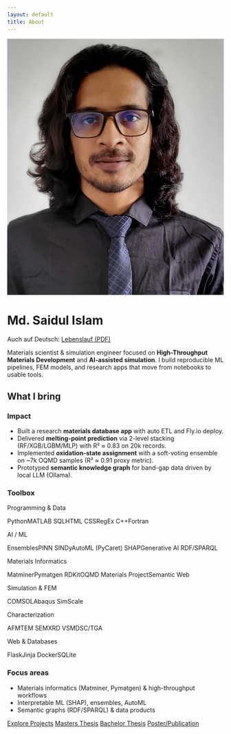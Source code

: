 ```yaml
---
layout: default
title: About
---
```

<img src="/assets/img/copy.jpg" alt="Md. Saidul Islam" class="profile" />

# Md. Saidul Islam

<p class="muted">Auch auf Deutsch: <a href="/assets/resume/Lebenslauf_MD_Saidul_Islam.pdf">Lebenslauf (PDF)</a></p>


<p class="lead">Materials scientist & simulation engineer focused on <strong>High-Throughput Materials Development</strong> and <strong>AI-assisted simulation</strong>. I build reproducible ML pipelines, FEM models, and research apps that move from notebooks to usable tools.</p>

<div class="section">
<h2>What I bring</h2>

<div class="about-grid">
<div class="card impact">
<h3>Impact</h3>
<ul>
<li>Built a research <strong>materials database app</strong> with auto ETL and Fly.io deploy.</li>
<li>Delivered <strong>melting-point prediction</strong> via 2-level stacking (RF/XGB/LGBM/MLP) with R² ≈ 0.83 on 20k records.</li>
<li>Implemented <strong>oxidation-state assignment</strong> with a soft-voting ensemble on ~7k OQMD samples (R² ≈ 0.91 proxy metric).</li>
<li>Prototyped <strong>semantic knowledge graph</strong> for band-gap data driven by local LLM (Ollama).</li>
</ul>
</div>

<div class="card toolbox lean-left">
  <h3>Toolbox</h3>

  <p class="muted">Programming & Data</p>
  <p class="chips">
    <span class="badge">Python</span><span class="badge">MATLAB</span>
    <span class="badge">SQL</span><span class="badge alt">HTML</span>
    <span class="badge alt">CSS</span><span class="badge alt">RegEx</span>
    <span class="badge alt">C++</span><span class="badge alt">Fortran</span>
  </p>

  <p class="muted">AI / ML</p>
  <p class="chips">
    <span class="badge">Ensembles</span><span class="badge">PINN</span>
    <span class="badge">SINDy</span><span class="badge alt">AutoML (PyCaret)</span>
    <span class="badge">SHAP</span><span class="badge alt">Generative AI</span>
    <span class="badge">RDF/SPARQL</span>
  </p>

  <p class="muted">Materials Informatics</p>
  <p class="chips">
    <span class="badge">Matminer</span><span class="badge">Pymatgen</span>
    <span class="badge alt">RDKit</span><span class="badge">OQMD</span>
    <span class="badge">Materials Project</span><span class="badge alt">Semantic Web</span>
  </p>

  <p class="muted">Simulation & FEM</p>
  <p class="chips">
    <span class="badge">COMSOL</span><span class="badge">Abaqus</span>
    <span class="badge alt">SimScale</span>
  </p>

  <p class="muted">Characterization</p>
  <p class="chips">
    <span class="badge">AFM</span><span class="badge">TEM</span>
    <span class="badge">SEM</span><span class="badge">XRD</span>
    <span class="badge alt">VSM</span><span class="badge alt">DSC/TGA</span>
  </p>

  <p class="muted">Web & Databases</p>
  <p class="chips">
    <span class="badge">Flask</span><span class="badge">Jinja</span>
    <span class="badge">Docker</span><span class="badge">SQLite</span>
  </p>
</div>


<div class="card focus lean-right">
<h3>Focus areas</h3>
<ul>
<li>Materials informatics (Matminer, Pymatgen) & high-throughput workflows</li>
<li>Interpretable ML (SHAP), ensembles, AutoML</li>
<li>Semantic graphs (RDF/SPARQL) & data products</li>
</ul>
</div>
</div>
</div>

<div class="section">
<a class="btn primary" href="/projects">Explore Projects</a>
<a class="btn" href="/masters-thesis">Masters Thesis</a>
<a class="btn" href="/bachelor-thesis">Bachelor Thesis</a>
<a class="btn" href="/poster-publication">Poster/Publication</a>

</div>
